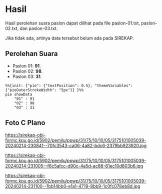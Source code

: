 # Hasil

Hasil perolehan suara paslon dapat dilihat pada file paslon-01.txt, paslon-02.txt, dan paslon-03.txt.

Jika tidak ada, artinya data tersebut belum ada pada SIREKAP.

## Perolehan Suara

 * Paslon 01: **91**.
 * Paslon 02: **98**.
 * Paslon 03: **31**.

```mermaid
%%{init: {"pie": {"textPosition": 0.5}, "themeVariables": {"pieOuterStrokeWidth": "5px"}} }%%
pie showData
    "01" : 91
    "02" : 98
    "03" : 31
```
## Foto C Plano

https://sirekap-obj-formc.kpu.go.id/5902/pemilu/ppwp/31/75/10/10/05/3175101005039-20240214-230841--70fc3543-ca06-4a82-bdc6-2379bb923920.jpg

https://sirekap-obj-formc.kpu.go.id/5902/pemilu/ppwp/31/75/10/10/05/3175101005039-20240214-231005--f6c5afcc-d90c-4a5d-ac88-61ec10d803b6.jpg

https://sirekap-obj-formc.kpu.go.id/5902/pemilu/ppwp/31/75/10/10/05/3175101005039-20240214-231100--1bb14bb0-e1a1-4719-8bb9-1c0fc078eb8d.jpg
